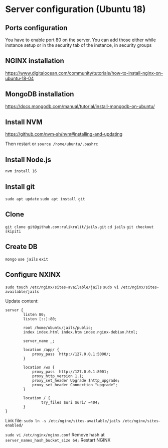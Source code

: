 # Server configuration (Ubuntu 18)

## Ports configuration
You have to enable port 80 on the server. You can add those either while instance setup or in the security tab of the instance, in security groups

## NGINX installation
https://www.digitalocean.com/community/tutorials/how-to-install-nginx-on-ubuntu-18-04

## MongoDB installation
https://docs.mongodb.com/manual/tutorial/install-mongodb-on-ubuntu/

## Install NVM
https://github.com/nvm-sh/nvm#installing-and-updating

Then restart or `source /home/ubuntu/.bashrc`

## Install Node.js
`nvm install 16`

## Install git
`sudo apt update`
`sudo apt install git`

## Clone
`git clone git@github.com:rulikrulit/jails.git`
`cd jails`
`git checkout skipiti`

## Create DB
`mongo`
`use jails`
`exit`

## Configure NXINX
`sudo touch /etc/nginx/sites-available/jails` 
`sudo vi /etc/nginx/sites-available/jails`

Update content:
```
server {
        listen 80;
        listen [::]:80;

        root /home/ubuntu/jails/public;
        index index.html index.htm index.nginx-debian.html;

        server_name _;

        location /app/ {
            proxy_pass  http://127.0.0.1:5000/;
        }

        location /ws {
            proxy_pass  http://127.0.0.1:8001;
            proxy_http_version 1.1;
            proxy_set_header Upgrade $http_upgrade;
            proxy_set_header Connection "upgrade";
        }

        location / {
                try_files $uri $uri/ =404;
        }
}
```

Link file:
`sudo ln -s /etc/nginx/sites-available/jails /etc/nginx/sites-enabled/`

`sudo vi /etc/nginx/nginx.conf`
Remove hash at `server_names_hash_bucket_size 64;`
Restart NGINX


